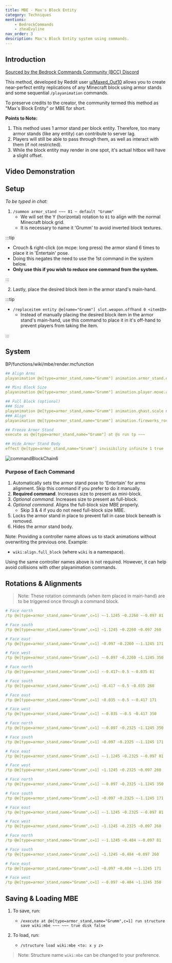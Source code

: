 ```yaml
---
title: MBE - Max's Block Entity
category: Techniques
mentions:
    - BedrockCommands
    - zheaEvyline
nav_order: 3
description: Max's Block Entity system using commands.
---
```


## Introduction

[Sourced by the Bedrock Commands Community (BCC) Discord](https://discord.gg/SYstTYx5G5)

This method, developed by Reddit user [u/Maxed_Out10](https://www.reddit.com/user/Maxed_Out10/) allows you to create near-perfect entity replications of any Minecraft block using armor stands and some sequential `/playanimation` commands.

To preserve credits to the creator, the community termed this method as "Max's Block Entity" or MBE for short.

**Points to Note:**
1. This method uses 1 armor stand per block entity. Therefore, too many armor stands (like any entity) can contribute to server lag.
2. Players will still be able to pass through them, as well as interact with them (if not restricted).
3. While the block entity may render in one spot, it's actual hitbox will have a slight offset.

## Video Demonstration

<YouTubeEmbed id="kb8rz9ItE_M" />

## Setup

_To be typed in chat:_

1. `/summon armor_stand ~~~ 81 ~ default "Grumm"`
    - We will set the Y (horizontal) rotation to `81` to align with the normal Minecraft block grid.
    - It is necessary to name it 'Grumm' to avoid inverted block textures.

:::tip

-   Crouch & right-click (on mcpe: long press) the armor stand 6 times to place it in 'Entertain' pose.
-   Doing this negates the need to use the 1st command in the system below.
-   **Only use this if you wish to reduce one command from the system.**

:::

2. Lastly, place the desired block item in the armor stand's main-hand.

:::tip

-   `/replaceitem entity @e[name="Grumm"] slot.weapon.offhand 0 <itemID>`
    -   Instead of manually placing the desired block item in the armor stand's main-hand, use this command to place it in it's off-hand to prevent players from taking the item.

:::

## System

<CodeHeader>BP/functions/wiki/mbe/render.mcfunction</CodeHeader>

```yaml
## Align Arms
playanimation @e[type=armor_stand,name="Grumm"] animation.armor_stand.entertain_pose null 0 "0" wiki:align.arms

## Mini Block Size
playanimation @e[type=armor_stand,name="Grumm"] animation.player.move.arms.zombie null 0 "0" wiki:size.mini_block

## Full Block (optional)
### Size
playanimation @e[type=armor_stand,name="Grumm"] animation.ghast.scale null 0 "0" wiki:size.full_block
### Align
playanimation @e[type=armor_stand,name="Grumm"] animation.fireworks_rocket.move null 0 "0" wiki:align.full_block

## Freeze Armor Stand
execute as @e[type=armor_stand,name="Grumm"] at @s run tp ~~~

## Hide Armor Stand Body
effect @e[type=armor_stand,name="Grumm"] invisibility infinite 1 true
```

![commandBlockChain6](/assets/images/commands/commandBlockChain/6.png)

### Purpose of Each Command

1. Automatically sets the armor stand pose to 'Entertain' for arms alignment. Skip this command if you prefer to do it manually.
2. **Required command**. Increases size to present as mini-block.
3. _Optional command._ Increases size to present as full-block.
4. _Optional command._ Aligns the full-block size MBE properly.
    - Skip 3 & 4 if you do not need full-block size MBE.
5. Locks the armor stand in place to prevent fall in case block beneath is removed.
6. Hides the armor stand body.

Note: Providing a controller name allows us to stack animations without overwriting the previous one. Example:

-   `wiki:align.full_block` (where `wiki` is a namespace).

Using the same controller names above is not required. However, it can help avoid collisions with other playanimation commands.

## Rotations & Alignments

> Note: These rotation commands (when item placed in main-hand) are to be triggered once through a command block.

<Spoiler title="Full Block">

<CodeHeader></CodeHeader>

```yaml
# Face north
/tp @e[type=armor_stand,name="Grumm",c=1] ~-1.1245 ~0.2260 ~-0.097 81

# Face south
/tp @e[type=armor_stand,name="Grumm",c=1] ~1.1245 ~0.2260 ~0.097 260

# Face east
/tp @e[type=armor_stand,name="Grumm",c=1] ~0.097 ~0.2260 ~-1.1245 171

# Face west
/tp @e[type=armor_stand,name="Grumm",c=1] ~-0.097 ~0.2260 ~1.1245 350
```

</Spoiler>

<Spoiler title="Mini Block">

<CodeHeader></CodeHeader>

```yaml
# Face north
/tp @e[type=armor_stand,name="Grumm",c=1] ~-0.417~-0.5 ~-0.035 81

# Face south
/tp @e[type=armor_stand,name="Grumm",c=1] ~0.417 ~-0.5 ~0.035 260

# Face east
/tp @e[type=armor_stand,name="Grumm",c=1] ~0.035 ~-0.5 ~-0.417 171

# Face west
/tp @e[type=armor_stand,name="Grumm",c=1] ~-0.035 ~-0.5 ~0.417 350
```

</Spoiler>

<Spoiler title="Stairs">

<CodeHeader></CodeHeader>

```yaml
# Face north
/tp @e[type=armor_stand,name="Grumm",c=1] ~-0.097 ~0.2325 ~1.1245 350

# Face south
/tp @e[type=armor_stand,name="Grumm",c=1] ~0.097 ~0.2325 ~-1.1245 171

# Face east
/tp @e[type=armor_stand,name="Grumm",c=1] ~-1.1245 ~0.2325 ~-0.097 81

# Face west
/tp @e[type=armor_stand,name="Grumm",c=1] ~1.1245 ~0.2325 ~0.097 260
```

</Spoiler>

<Spoiler title="Bottom Slab">

<CodeHeader></CodeHeader>

```yaml
# Face north
/tp @e[type=armor_stand,name="Grumm",c=1] ~-0.097 ~0.2325 ~1.1245 350

# Face south
/tp @e[type=armor_stand,name="Grumm",c=1] ~0.097 ~0.2325 ~-1.1245 171

# Face east
/tp @e[type=armor_stand,name="Grumm",c=1] ~-1.1245 ~0.2325 ~-0.097 81

# Face west
/tp @e[type=armor_stand,name="Grumm",c=1] ~1.1245 ~0.2325 ~0.097 260
```

</Spoiler>

<Spoiler title="Top Slab">

<CodeHeader></CodeHeader>

```yaml
# Face north
/tp @e[type=armor_stand,name="Grumm",c=1] ~-1.1245 ~0.484 ~-0.097 81

# Face south
/tp @e[type=armor_stand,name="Grumm",c=1] ~1.1245 ~0.484 ~0.097 260

# Face east
/tp @e[type=armor_stand,name="Grumm",c=1] ~0.097 ~0.484 ~-1.1245 171

# Face west
/tp @e[type=armor_stand,name="Grumm",c=1] ~-0.097 ~0.484 ~1.1245 350
```

</Spoiler>

## Saving & Loading MBE

1. To save, run:

    - `/execute at @e[type=armor_stand,name="Grumm",c=1] run structure save wiki:mbe ~~~ ~~~ true disk false`

2. To load, run:
    - `/structure load wiki:mbe <to: x y z>`

> Note: Structure name `wiki:mbe` can be changed to your preference.
